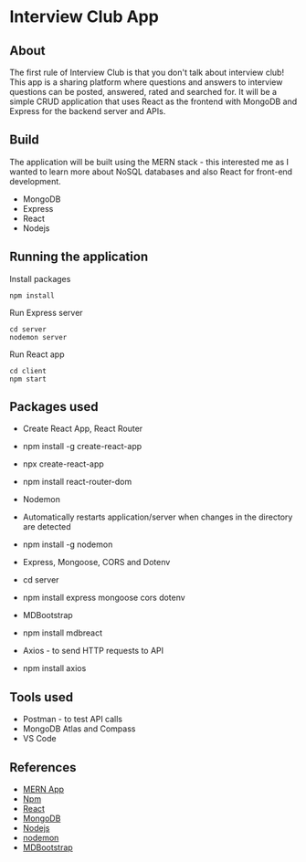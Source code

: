 # Interview Club App

## About

The first rule of Interview Club is that you don't talk about interview club! This app is a sharing platform where questions and answers to interview questions can be posted, answered, rated and searched for. It will be a simple CRUD application that uses React as the frontend with MongoDB and Express for the backend server and APIs.

## Build

The application will be built using the MERN stack - this interested me as I wanted to learn more about NoSQL databases and also React for front-end development.

* MongoDB
* Express
* React
* Nodejs

## Running the application

Install packages
```
npm install
```

Run Express server
```
cd server
nodemon server
```

Run React app
```
cd client
npm start
```

## Packages used

* Create React App, React Router
* npm install -g create-react-app
* npx create-react-app
* npm install react-router-dom

* Nodemon
* Automatically restarts application/server when changes in the directory are detected
* npm install -g nodemon

* Express, Mongoose, CORS and Dotenv
* cd server
* npm install express mongoose cors dotenv

* MDBootstrap
* npm install mdbreact

* Axios - to send HTTP requests to API
* npm install axios

## Tools used

* Postman - to test API calls
* MongoDB Atlas and Compass
* VS Code

## References

* [MERN App](https://www.youtube.com/watch?v=7CqJlxBYj-M)
* [Npm](https://www.npmjs.com/get-npm)
* [React](https://reactjs.org/tutorial/tutorial.html)
* [MongoDB](https://www.mongodb.com/)
* [Nodejs](https://github.com/nodejs/node-gyp#on-windows)
* [nodemon](https://www.npmjs.com/package/nodemon)
* [MDBootstrap](https://mdbootstrap.com/docs/react/getting-started/quick-start/)
